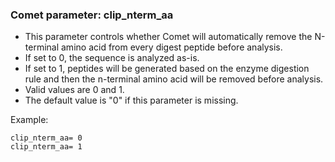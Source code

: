 ### Comet parameter: clip_nterm_aa

- This parameter controls whether Comet will automatically remove
the N-terminal amino acid from every digest peptide before analysis.
- If set to 0, the sequence is analyzed as-is.
- If set to 1, peptides will be generated based on the enzyme digestion
rule and then the n-terminal amino acid will be removed before analysis.
- Valid values are 0 and 1.
- The default value is "0" if this parameter is missing.

Example:
```
clip_nterm_aa= 0
clip_nterm_aa= 1
```
